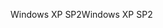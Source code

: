 <span data-ttu-id="8761b-101">Windows XP SP2</span><span class="sxs-lookup"><span data-stu-id="8761b-101">Windows XP SP2</span></span>